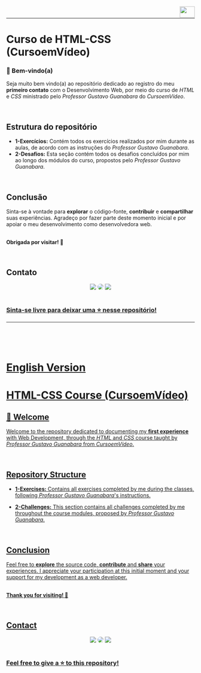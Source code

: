 ### [<img align="right" height="30" width="40" src="https://upload.wikimedia.org/wikipedia/en/thumb/a/ae/Flag_of_the_United_Kingdom.svg/1280px-Flag_of_the_United_Kingdom.svg.png" />](#english-version)
</br>

---

# Curso de HTML-CSS (CursoemVídeo)

### 👋 Bem-vindo(a) 

Seja muito bem vindo(a) ao repositório dedicado ao registro do meu **primeiro contato** com o Desenvolvimento Web, por meio do curso de _HTML_ e _CSS_ ministrado pelo _Professor Gustavo Guanabara_ do _CursoemVídeo_.

<br />

## Estrutura do repositório

- **1-Exercícios:** Contém todos os exercícios realizados por mim durante as aulas, de acordo com as instruções do _Professor Gustavo Guanabara_.
- **2-Desafios:** Esta seção contém todos os desafios concluídos por mim ao longo dos módulos do curso, propostos pelo _Professor Gustavo Guanabara_.
  
</br>

## Conclusão

Sinta-se à vontade para **explorar** o código-fonte, **contribuir** e **compartilhar** suas experiências. Agradeço por fazer parte deste momento inicial e por apoiar o meu desenvolvimento como desenvolvedora web.
<br />
<br />

**Obrigada por visitar! 📌**

</br>

## Contato

<div align="center"> 
<a href = "mailto:alanisquintana.dev@gmail.com"> <img src="https://img.shields.io/badge/-Gmail-%23333?style=for-the-badge&logo=gmail&color=red&logoColor=white" target="_blank"></a>
<a href="https://www.linkedin.com/in/alanis-quintana/" target="_blank"><img src="https://img.shields.io/badge/-LinkedIn-%230077B5?style=for-the-badge&logo=linkedin&logoColor=white&labelColor=0077B5&logoWidth=20&logoHeight=20" style="border-radius: 30px" target="_blank"></a>
<a href="https://instagram.com/devalanisquintana/" target="_blank"><img src="https://img.shields.io/badge/-Instagram-%23E4405F?style=for-the-badge&logo=instagram&logoColor=white"</a>
</div>

  </br>

### Sinta-se livre para deixar uma ⭐ nesse repositório!

---

<br />
<br />
<br />

# English Version

# HTML-CSS Course (CursoemVídeo)

## 👋 Welcome

Welcome to the repository dedicated to documenting my **first experience** with Web Development, through the _HTML_ and _CSS_ course taught by _Professor Gustavo Guanabara_ from _CursoemVídeo_.

<br />

## Repository Structure

- **1-Exercises:** Contains all exercises completed by me during the classes, following _Professor Gustavo Guanabara_'s instructions.
- **2-Challenges:** This section contains all challenges completed by me throughout the course modules, proposed by _Professor Gustavo Guanabara_.

  </br>

## Conclusion

Feel free to **explore** the source code, **contribute** and **share** your experiences. I appreciate your participation at this initial moment and your support for my development as a web developer.
<br />
<br />

**Thank you for visiting! 📌**

</br>

## Contact

<div align="center"> 
<a href = "mailto:alanisquintana.dev@gmail.com"> <img src="https://img.shields.io/badge/-Gmail-%23333?style=for-the-badge&logo=gmail&color=red&logoColor=white" target="_blank"></a>
<a href="https://www.linkedin.com/in/alanis-quintana/" target="_blank"><img src="https://img.shields.io/badge/-LinkedIn-%230077B5?style=for-the-badge&logo=linkedin&logoColor=white&labelColor=0077B5&logoWidth=20&logoHeight=20" style="border-radius: 30px" target="_blank"></a>
<a href="https://instagram.com/devalanisquintana/" target="_blank"><img src="https://img.shields.io/badge/-Instagram-%23E4405F?style=for-the-badge&logo=instagram&logoColor=white"</a>
</div>
  
</br>

### Feel free to give a ⭐ to this repository!
